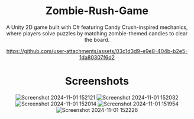 <div align="center">

# Zombie-Rush-Game
A Unity 2D game built with C# featuring Candy Crush-inspired mechanics, where players solve puzzles by matching zombie-themed candies to clear the board.

https://github.com/user-attachments/assets/03c1d3d9-e9e8-404b-b2e5-1da80307f6d2


# Screenshots
![Screenshot 2024-11-01 152121](https://github.com/user-attachments/assets/b143f678-f256-407b-b0b1-5107309fcd8f)
![Screenshot 2024-11-01 152032](https://github.com/user-attachments/assets/072807d3-cc6a-4530-80f6-3067039849cc)
![Screenshot 2024-11-01 152014](https://github.com/user-attachments/assets/e31954d0-0ac9-41d2-99bc-7cf25edde709)
![Screenshot 2024-11-01 151954](https://github.com/user-attachments/assets/c603febc-bca4-4e8c-90f4-6aab2c919d09)
![Screenshot 2024-11-01 152226](https://github.com/user-attachments/assets/3185af94-daf6-463b-bf0e-ea29371c09b0)

</div>
